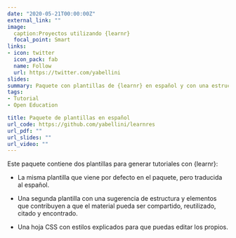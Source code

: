 ```yaml
---
date: "2020-05-21T00:00:00Z"
external_link: ""
image:
  caption:Proyectos utilizando {learnr}
  focal_point: Smart
links:
- icon: twitter
  icon_pack: fab
  name: Follow
  url: https://twitter.com/yabellini
slides: 
summary: Paquete con plantillas de {learnr} en español y con una estructura de tutorial sugerida.
tags:
- Tutorial
- Open Education

title: Paquete de plantillas en español
url_code: https://github.com/yabellini/learnres
url_pdf: ""
url_slides: ""
url_video: ""
---
```


Este paquete contiene dos plantillas para generar tutoriales con {learnr}:

- La misma plantilla que viene por defecto en el paquete, pero traducida al español.

- Una segunda plantilla con una sugerencia de estructura y elementos que contribuyen a que el material pueda ser compartido, reutilizado, citado y encontrado.

- Una hoja CSS con estilos explicados para que puedas editar los propios.
